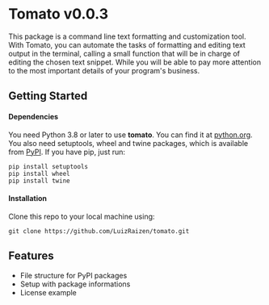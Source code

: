 # Tomato v0.0.3
This package is a command line text formatting and customization tool. 
With Tomato, you can automate the tasks of formatting and editing text output in the terminal, 
calling a small function that will be in charge of editing the chosen text snippet. 
While you will be able to pay more attention to the most important details of your program's business.
## Getting Started
#### Dependencies
You need Python 3.8 or later to use **tomato**. You can find it at [python.org](https://www.python.org/).
You also need setuptools, wheel and twine packages, which is available from [PyPI](https://pypi.org). If you have pip, just run:
```
pip install setuptools
pip install wheel
pip install twine
```
#### Installation
Clone this repo to your local machine using:
```
git clone https://github.com/LuizRaizen/tomato.git
```
## Features
- File structure for PyPI packages
- Setup with package informations
- License example